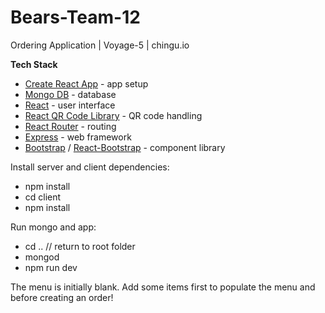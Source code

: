 # Bears-Team-12
Ordering Application | Voyage-5 | chingu.io

**Tech Stack**

- [Create React App](https://github.com/facebook/create-react-app) - app setup
- [Mongo DB](https://www.mongodb.com/) - database
- [React](https://github.com/facebook/react/) - user interface
- [React QR Code Library](https://thomasbilliet.com/react-qr-reader/) - QR code handling
- [React Router](https://github.com/ReactTraining/react-router) - routing
- [Express](https://expressjs.com/en/guide/routing.html) - web framework
- [Bootstrap](https://getbootstrap.com/) / [React-Bootstrap](https://github.com/react-bootstrap/react-bootstrap) - component library

Install server and client dependencies:

- npm install
- cd  client
- npm install 

Run mongo and app:
- cd ..      // return to root folder
- mongod
- npm run dev

The menu is initially blank.
Add some items first to populate the menu and before creating an order!
